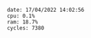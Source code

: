 

                date: 17/04/2022 14:02:56
                cpu: 0.1%
                ram: 18.7%
                cycles: 7380

                         